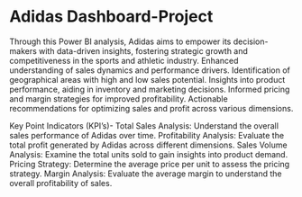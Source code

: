 # Adidas Dashboard-Project
Through this Power BI analysis, Adidas aims to empower its decision-makers with data-driven insights, fostering strategic growth and competitiveness in the sports and athletic industry.
Enhanced understanding of sales dynamics and performance drivers.
Identification of geographical areas with high and low sales potential.
Insights into product performance, aiding in inventory and marketing decisions.
Informed pricing and margin strategies for improved profitability.
Actionable recommendations for optimizing sales and profit across various dimensions.

Key Point Indicators (KPI’s)-
Total Sales Analysis:
Understand the overall sales performance of Adidas over time.
Profitability Analysis:
Evaluate the total profit generated by Adidas across different dimensions.
Sales Volume Analysis:
Examine the total units sold to gain insights into product demand.
Pricing Strategy:
Determine the average price per unit to assess the pricing strategy.
Margin Analysis:
Evaluate the average margin to understand the overall profitability of sales.
